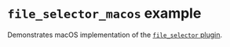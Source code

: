 # `file_selector_macos` example

Demonstrates macOS implementation of the
[`file_selector` plugin](https://pub.dev/packages/file_selector).
